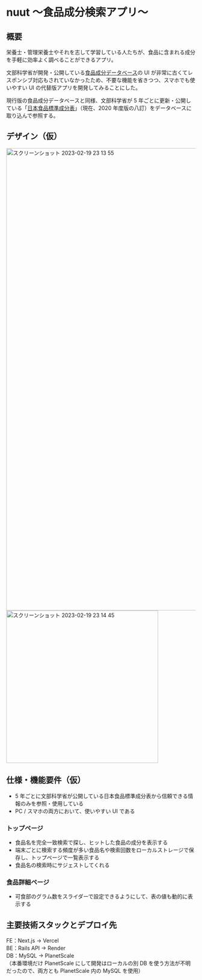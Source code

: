 # nuut 〜食品成分検索アプリ〜

## 概要

栄養士・管理栄養士やそれを志して学習している人たちが、食品に含まれる成分を手軽に効率よく調べることができるアプリ。

文部科学省が開発・公開している[食品成分データベース](https://fooddb.mext.go.jp/)の UI が非常に古くてレスポンシブ対応もされていなかったため、不要な機能を省きつつ、スマホでも使いやすい UI の代替版アプリを開発してみることにした。

現行版の食品成分データベースと同様、文部科学省が 5 年ごとに更新・公開している「[日本食品標準成分表](https://www.mext.go.jp/a_menu/syokuhinseibun/mext_01110.html)」（現在、2020 年度版の八訂）をデータベースに取り込んで参照する。

## デザイン（仮）

<img width="1225" alt="スクリーンショット 2023-02-19 23 13 55" src="https://user-images.githubusercontent.com/50537591/219953756-c232f080-cc8b-4a87-943c-c1dd571c3640.png">

<img width="404" alt="スクリーンショット 2023-02-19 23 14 45" src="https://user-images.githubusercontent.com/50537591/219953806-2e42513e-f02d-4274-98d6-2c178ab31ba2.png">

## 仕様・機能要件（仮）

- 5 年ごとに文部科学省が公開している日本食品標準成分表から信頼できる情報のみを参照・使用している
- PC / スマホの両方において、使いやすい UI である

### トップページ

- 食品名を完全一致検索で探し、ヒットした食品の成分を表示する
- 端末ごとに検索する頻度が多い食品名や検索回数をローカルストレージで保存し、トップページで一覧表示する
- 食品名の検索時にサジェストしてくれる

### 食品詳細ページ

- 可食部のグラム数をスライダーで設定できるようにして、表の値も動的に表示する

## 主要技術スタックとデプロイ先

FE：Next.js → Vercel  
BE：Rails API → Render  
DB：MySQL → PlanetScale  
（本番環境だけ PlanetScale にして開発はローカルの別 DB を使う方法が不明だったので、両方とも PlanetScale 内の MySQL を使用）
